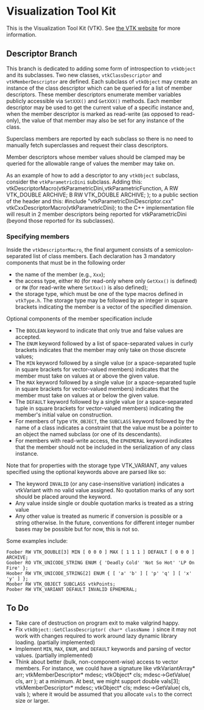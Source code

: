 # Visualization Tool Kit

This is the Visualization Tool Kit (VTK).
See [the VTK website](http://www.vtk.org) for more information.

## Descriptor Branch

This branch is dedicated to adding some form of introspection to `vtkObject`
and its subclasses.
Two new classes, `vtkClassDescriptor`
and `vtkMemberDescriptor` are defined.
Each subclass of `vtkObject` may create an instance of the class descriptor
which can be queried for a list of member descriptors.
These member descriptors enumerate member variables publicly accessible via
`SetXXX()` and `GetXXX()` methods.
Each member descriptor may be used to get the current value of a specific instance
and, when the member descriptor is marked as read-write (as opposed to read-only),
the value of that member may also be set for any instance of the class.

Superclass members are reported by each subclass so there is no need to
manually fetch superclasses and request their class descriptors.

Member descriptors whose member values should be clamped may be queried for
the allowable range of values the member may take on.

As an example of how to add a descriptor to any `vtkObject` subclass,
consider the `vtkParametricDini` subclass.
Adding this:
    vtkDescriptorMacro(vtkParametricDini,vtkParametricFunction,
      A RW VTK_DOUBLE ARCHIVE;
      B RW VTK_DOUBLE ARCHIVE;
    );
to a public section of the header and this:
    #include "vtkParametricDiniDescriptor.cxx"
    vtkCxxDescriptorMacro(vtkParametricDini);
to the C++ implementation file will result in 2 member descriptors
being reported for vtkParametricDini (beyond those reported for its
subclasses).

### Specifying members

Inside the `vtkDescriptorMacro`, the final argument consists of a
semicolon-separated list of class members.
Each declaration has 3 mandatory components that must be in the following order

* the name of the member (e.g., `Xxx`);
* the access type, either `RO` (for read-only where only `GetXxx()` is defined)
  or `RW` (for read-write where `SetXxx()` is also defined);
* the storage type, which must be one of the type macros defined in `vtkType.h`.
  The storage type may be followed by an integer in square brackets
  indicating the member is a vector of the specified dimension.

Optional components of the member specification include

* The `BOOLEAN` keyword to indicate that only true and false values are accepted.
* The `ENUM` keyword followed by a list of space-separated values
  in curly brackets indicates that the member may only take on those discrete values;
* The `MIN` keyword followed by a single value
  (or a space-separated tuple in square brackets for vector-valued members)
  indicates that the member must take on values at or above the given value.
* The `MAX` keyword followed by a single value
  (or a space-separated tuple in square brackets for vector-valued members)
  indicates that the member must take on values at or below the given value.
* The `DEFAULT` keyword followed by a single value
  (or a space-separated tuple in square brackets for vector-valued members)
  indicating the member's initial value on construction.
* For members of type `VTK_OBJECT`, the `SUBCLASS` keyword followed by
  the name of a class indicates a constraint that the value must be a pointer
  to an object the named subclass (or one of its descendants).
* For members with read-write access, the `EPHEMERAL` keyword indicates that
  the member should not be included in the serialization of any class instance.

Note that for properties with the storage type VTK_VARIANT, any values specified
using the optional keywords above are parsed like so:

* The keyword `INVALID` (or any case-insensitive variation) indicates a
  vtkVariant with no valid value assigned. No quotation marks of any sort
  should be placed around the keyword.
* Any value inside single or double quotation marks is treated as a string value
* Any other value is treated as numeric if conversion is possible or a string otherwise.
  In the future, conventions for different integer number bases may be possible but
  for now, this is not so.

Some examples include:

    Foober RW VTK_DOUBLE[3] MIN [ 0 0 0 ] MAX [ 1 1 1 ] DEFAULT [ 0 0 0 ] ARCHIVE;
    Goober RO VTK_UNICODE_STRING ENUM { 'Deadly Cold' 'Not So Hot' 'LP On Fire' };
    Hoober RW VTK_UNICODE_STRING[2] ENUM { [ 'a' 'b' ] [ 'p' 'q' ] [ 'x' 'y' ] };
    Moober RW VTK_OBJECT SUBCLASS vtkPoints;
    Poober RW VTK_VARIANT DEFAULT INVALID EPHEMERAL;

## To Do

* Take care of destruction on program exit to make valgrind happy.
* Fix `vtkObject::GetClassDescriptor( char* className )` since it may
  not work with changes required to work around lazy dynamic library loading.
  (partially implemented)
* Implement `MIN`, `MAX`, `ENUM`, and `DEFAULT` keywords and parsing of vector
  values. (partially implemented)
* Think about better (bulk, non-component-wise) access to vector members.
  For instance, we could have a signature like
        vtkVariantArray* arr;
        vtkMemberDescriptor* mdesc;
        vtkObject* cls;
        mdesc->GetValue( cls, arr );
  at a minimum. At best, we might support
        double vals[3];
        vtkMemberDescriptor* mdesc;
        vtkObject* cls;
        mdesc->GetValue( cls, vals );
  where it would be assumed that you allocate `vals` to the correct size or larger.


